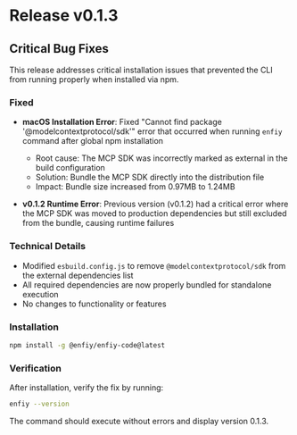 # Release v0.1.3

## Critical Bug Fixes

This release addresses critical installation issues that prevented the CLI from running properly when installed via npm.

### Fixed

- **macOS Installation Error**: Fixed "Cannot find package '@modelcontextprotocol/sdk'" error that occurred when running `enfiy` command after global npm installation
  - Root cause: The MCP SDK was incorrectly marked as external in the build configuration
  - Solution: Bundle the MCP SDK directly into the distribution file
  - Impact: Bundle size increased from 0.97MB to 1.24MB

- **v0.1.2 Runtime Error**: Previous version (v0.1.2) had a critical error where the MCP SDK was moved to production dependencies but still excluded from the bundle, causing runtime failures

### Technical Details

- Modified `esbuild.config.js` to remove `@modelcontextprotocol/sdk` from the external dependencies list
- All required dependencies are now properly bundled for standalone execution
- No changes to functionality or features

### Installation

```bash
npm install -g @enfiy/enfiy-code@latest
```

### Verification

After installation, verify the fix by running:

```bash
enfiy --version
```

The command should execute without errors and display version 0.1.3.
